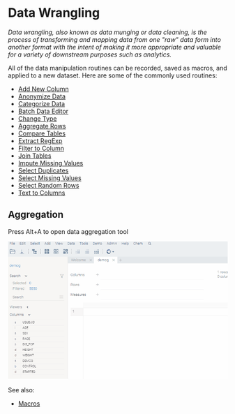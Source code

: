 <!-- TITLE: Data Wrangling -->
<!-- SUBTITLE: -->

# Data Wrangling

_Data wrangling, also known as data munging or data cleaning, is the process of transforming 
and mapping data from one "raw" data form into another format with the intent of making 
it more appropriate and valuable for a variety of downstream purposes such as analytics._

All of the data manipulation routines can be recorded, saved as macros, and applied to 
a new dataset. Here are some of the commonly used routines:

* [Add New Column](../dialogs/add-new-column.md)
* [Anonymize Data](../dialogs/anonymize-data.md)
* [Categorize Data](../dialogs/categorize-data.md)
* [Batch Data Editor](../features/batch-edit.md)
* [Change Type](../dialogs/change-type.md)
* [Aggregate Rows](../dialogs/aggregate-rows.md)
* [Compare Tables](../dialogs/compare-tables.md)
* [Extract RegExp](../dialogs/extract-regexp.md)
* [Filter to Column](../dialogs/filter-to-column.md)
* [Join Tables](../dialogs/join-tables.md)
* [Impute Missing Values](../dialogs/missing-values-imputation.md)
* [Select Duplicates](../dialogs/select-duplicates.md)
* [Select Missing Values](../dialogs/select-missing-values.md)
* [Select Random Rows](../dialogs/select-random-rows.md)
* [Text to Columns](../dialogs/text-to-columns.md)

## Aggregation

Press Alt+A to open data aggregation tool

![Aggregation](../uploads/gifs/aggregate.gif "Aggregation")

See also:
  * [Macros](console.md) 
 